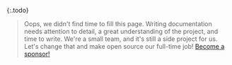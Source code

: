 {:.todo}
> Oops, we didn't find time to fill this page.
> Writing documentation needs attention to detail, a great understanding of the project, and time to write.
> We're a small team, and it's still a side project for us.
> Let's change that and make open source our full-time job!
> [Become a sponsor!](https://github.com/sponsors/amphp)